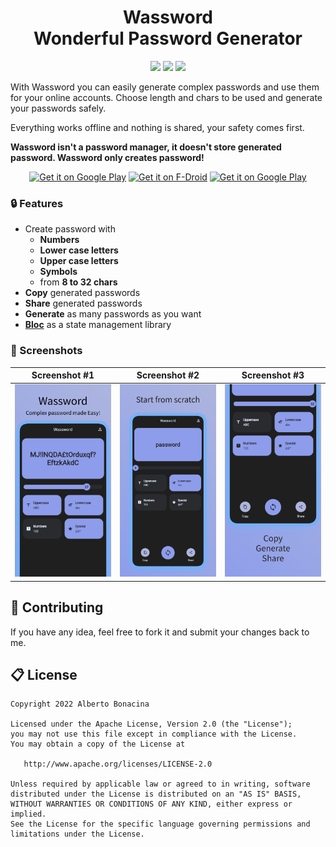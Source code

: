 <div align="center">
  <h1>Wassword<br>Wonderful Password Generator</h1>
  <p align="center">
  <a href="https://dart.dev/"><img src="https://img.shields.io/badge/Dart-0175C2?style=for-the-badge&logo=dart&logoColor=white"></a>
  <a href="https://flutter.dev/"><img src="https://img.shields.io/badge/Flutter-02569B?style=for-the-badge&logo=flutter&logoColor=white"></a>
  <a href="https://www.apache.org/licenses/LICENSE-2.0.html"><img src="https://img.shields.io/badge/licence-Apache%202.0-yellow?style=for-the-badge&"></a>
  </p>
</div>

With Wassword you can easily generate complex passwords and use them for your online accounts. Choose length and chars to be used and generate your passwords safely.

Everything works offline and nothing is shared, your safety comes first.

**Wassword isn't a password manager, it doesn't store generated password. Wassword only creates password!**

<p align="center">
  <a href="https://play.google.com/store/apps/details?id=com.albertobonacina.wassword"><img alt="Get it on Google Play" src="https://img.shields.io/badge/Android-3DDC84?style=for-the-badge&logo=android&logoColor=white" height="50px"/></a>
  <a href="https://f-droid.org/it/packages/com.albertobonacina.wassword/"><img alt="Get it on F-Droid" src="https://img.shields.io/badge/Fdroid-1976D2?style=for-the-badge&logo=fdroid&logoColor=white" height="50px"/></a>
  <a href="https://wassword.albertobonacina.com/"><img alt="Get it on Google Play" src="https://img.shields.io/badge/Netlify-00C7B7?style=for-the-badge&logo=netlify&logoColor=white" height="50px"/></a>
</p>

### 🔒 Features

- Create password with
  - **Numbers**
  - **Lower case letters**
  - **Upper case letters**
  - **Symbols**
  - from **8 to 32 chars**
- **Copy** generated passwords
- **Share** generated passwords
- **Generate** as many passwords as you want
- **[Bloc](https://bloclibrary.dev/)** as a state management library

### 📱 Screenshots

| Screenshot #1 | Screenshot #2 | Screenshot #3 |
|-|-|-|
| <img src="screenshot/first.png" width="300"> | <img src="screenshot/second.png" width="300"> | <img src="screenshot/third.png" width="300"> |

## 💎 Contributing

If you have any idea, feel free to fork it and submit your changes back to me.

## 📋 License

```
Copyright 2022 Alberto Bonacina

Licensed under the Apache License, Version 2.0 (the "License");
you may not use this file except in compliance with the License.
You may obtain a copy of the License at

   http://www.apache.org/licenses/LICENSE-2.0

Unless required by applicable law or agreed to in writing, software
distributed under the License is distributed on an "AS IS" BASIS,
WITHOUT WARRANTIES OR CONDITIONS OF ANY KIND, either express or implied.
See the License for the specific language governing permissions and
limitations under the License.
```

